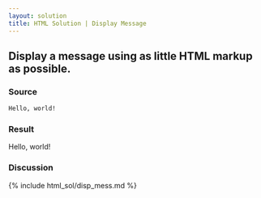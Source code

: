 ```yaml
---
layout: solution
title: HTML Solution | Display Message
---
```


## Display a message using as little HTML markup as possible.

### Source
~~~html
Hello, world!
~~~

### Result
<section>
Hello, world!
</section>

### Discussion

{% include html_sol/disp_mess.md %}

[htmlmodes]:https://developer.mozilla.org/en-US/docs/Quirks_Mode_and_Standards_Mode "MDN: Quirky Standardy Discussion"
[xhtmllen]:https://www.w3.org/TR/xhtml1/#diffs "W3C XHTML Comparison"
[xhtmlpurp]:http://diveintohtml5.info/past.html#xhtml "Dive Into HTML: XHTML"